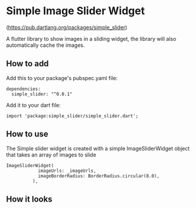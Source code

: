 
# Simple Image Slider Widget

(https://pub.dartlang.org/packages/simple_slider)

A flutter library to show images in a sliding widget, the library will also automatically cache the images.

## How to add

Add this to your package's pubspec.yaml file:
```
dependencies:
  simple_slider: "^0.0.1"

```
Add it to your dart file:
```
import 'package:simple_slider/simple_slider.dart';
```

## How to use
The Simple slider widget is created with a simple ImageSliderWidget object that takes an array of images to slide

```
ImageSliderWidget(
            imageUrls: _imageUrls,
            imageBorderRadius: BorderRadius.circular(8.0),
          ),
 ```

## How it looks
